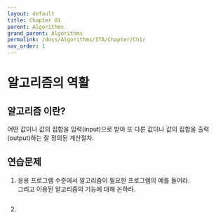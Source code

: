 ```yaml
---
layout: default
title: Chapter 01
parent: Algorithms
grand_parent: Algorithms
permalink: /docs/Algorithms/ITA/Chapter/Ch1/
nav_order: 1
---
```


# 알고리즘의 역활 <br>
## 알고리즘 이란? <br>
어떤 값이나 값의 집합을 입력(input)으로 받아 또 다른 값이나 값의 집합을 출력(output)하는 잘 정의된 계산절차.
<br>

## 연습문제
1. 응용 프로그램 수준에서 알고리즘이 필요한 프로그램의 예를 들어라.<br>
그리고 이용된 알고리즘의 기능에 대해 논하라.
    ```
    ```
2. 